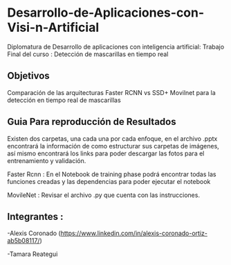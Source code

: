# Desarrollo-de-Aplicaciones-con-Visi-n-Artificial
Diplomatura de Desarrollo de aplicaciones con inteligencia artificial:
Trabajo Final del curso : Detección de mascarillas en tiempo real

## Objetivos
Comparación de las arquitecturas Faster RCNN vs SSD+ Movilnet para la detección en tiempo real de mascarillas

## Guia Para reproducción de Resultados
Existen dos carpetas, una cada una por cada enfoque, en el archivo .pptx encontrará la información de como estructurar sus carpetas de imágenes, 
así mismo encontrará los links para poder descargar las fotos para el entrenamiento y validación.

Faster Rcnn : En el Notebook de training phase podrá encontrar todas las funciones creadas y las dependencias para poder ejecutar el notebook

MovileNet : Revisar el archivo .py que cuenta con las instrucciones.


## Integrantes :
-Alexis Coronado (https://www.linkedin.com/in/alexis-coronado-ortiz-ab5b08117/)

-Tamara Reategui 

